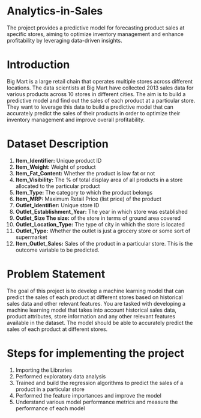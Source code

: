 # Analytics-in-Sales
The project provides a predictive model for forecasting product sales at specific stores, aiming to optimize inventory management and enhance profitability by leveraging data-driven insights.

# Introduction
Big Mart is a large retail chain that operates multiple stores across different locations. The data scientists at Big Mart have collected 2013 sales data for various products across 10 stores in different cities. The aim is to build a predictive model and find out the sales of each product at a particular store. They want to leverage this data to build a predictive model that can accurately predict the sales of their products in order to optimize their inventory management and improve overall profitability.

# Dataset Description
1. **Item_Identifier:**	Unique product ID
2. **Item_Weight:**	Weight of product
3. **Item_Fat_Content:**	Whether the product is low fat or not
4. **Item_Visibility:**	The % of total display area of all products in a store allocated to the particular product
5. **Item_Type:**	The category to which the product belongs
6. **Item_MRP:**	Maximum Retail Price (list price) of the product
7. **Outlet_Identifier:**	Unique store ID
8. **Outlet_Establishment_Year:**	The year in which store was established
9. **Outlet_Size	The size:** of the store in terms of ground area covered
10. **Outlet_Location_Type:**	The type of city in which the store is located
11. **Outlet_Type:**	Whether the outlet is just a grocery store or some sort of supermarket
12. **Item_Outlet_Sales:**	Sales of the product in a particular store. This is the outcome variable to be predicted.
 
# Problem Statement
The goal of this project is to develop a machine learning model that can predict the sales of each product at different stores based on historical sales data and other relevant features. 
You are tasked with developing a machine learning model that takes into account historical sales data, product attributes, store information and any other relevant features available in the dataset. The model should be able to accurately predict the sales of each product at different stores. 

# Steps for implementing the project
1. Importing the Libraries
2. Performed exploratory data analysis
3. Trained and build the regression algorithms to predict the sales of a product in a particular store
4. Performed the feature importances and improve the model
5. Understand various model performance metrics and measure the performance of each model 
